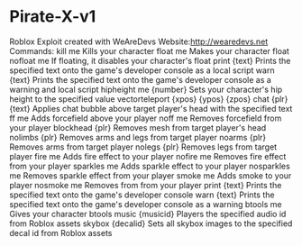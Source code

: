 # Pirate-X-v1
Roblox Exploit created with WeAreDevs
Website:http://wearedevs.net
Commands:
  kill me	Kills your character
  float me	Makes your character float
  nofloat me	If floating, it disables your character's float
  print {text}	Prints the specified text onto the game's developer console as a local script
  warn {text}	Prints the specified text onto the game's developer console as a warning and local script
  hipheight me {number}	Sets your character's hip height to the specified value
  vectorteleport {xpos} {ypos} {zpos}
  chat {plr} {text}	Applies chat bubble above target player's head with the specified text
  ff me	Adds forcefield above your player
  noff me	Removes forcefield from your player
  blockhead {plr}	Removes mesh from target player's head
  nolimbs {plr}	Removes arms and legs from target player
  noarms {plr}	Removes arms from target player
  nolegs {plr}	Removes legs from target player
  fire me	Adds fire effect to your player
  nofire me	Removes fire effect from your player
  sparkles me	Adds sparkle effect to your player
  nosparkles me	Removes sparkle effect from your player
  smoke me	Adds smoke to your player
  nosmoke me	Removes from from your player
  print {text}	Prints the specified text onto the game's developer console
  warn {text}	Prints the specified text onto the game's developer console as a warning
  btools me	Gives your character btools
  music {musicid}	Players the specified audio id from Roblox assets
  skybox {decalid}	Sets all skybox images to the specified decal id from Roblox assets
